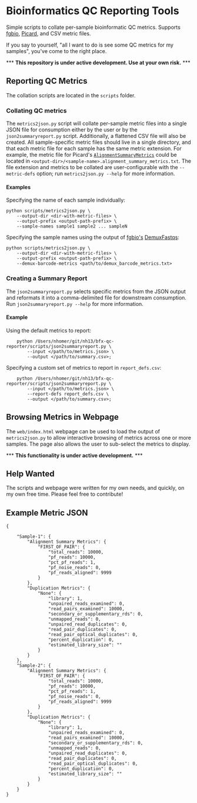 Bioinformatics QC Reporting Tools
====

Simple scripts to collate per-sample bioinformatic QC metrics.
Supports [fgbio](http://fulcrumgenomics.github.io/fgbio/), [Picard](http://broadinstitute.github.io/picard), and CSV metric files.

If you say to yourself, "all I want to do is see some QC metrics for my samples", you've come to the right place.

*** **This repository is under active development. Use at your own risk.** ***

## Reporting QC Metrics

The collation scripts are located in the `scripts` folder.

### Collating QC metrics

The `metrics2json.py` script will collate per-sample metric files into a single JSON file for consumption either by the user or by the `json2summaryreport.py` script. 
Additionally, a flattened CSV file will also be created.
All sample-specific metric files should live in a single directory, and that each metric file for each sample has the same metric extension. 
For example, the metric file for Picard's [`AlignmentSummaryMetrics`](http://broadinstitute.github.io/picard/picard-metric-definitions.html#AlignmentSummaryMetrics) could be located in `<output-dir>/<sample-name>.alignment_summary_metrics.txt`.
The file extension and metrics to be collated are user-configurable with the `--metric-defs` option; run `metrics2json.py --help` for more information.

#### Examples

Specifying the name of each sample individually:

```
python scripts/metrics2json.py \
    --output-dir <dir-with-metric-files> \
    --output-prefix <output-path-prefix> \
    --sample-names sample1 sample2 ... sampleN
```

Specifying the sample names using the output of [fgbio's](https://github.com/fulcrumgenomics/fgbio) [DemuxFastqs](fulcrumgenomics.github.io/fgbio/tools/latest/DemuxFastqs.html):

```
python scripts/metrics2json.py \
    --output-dir <dir-with-metric-files> \
    --output-prefix <output-path-prefix> \
    --demux-barcode-metrics <path/to/demux_barcode_metrics.txt>
```

### Creating a Summary Report

The `json2summaryreport.py` selects specific metrics from  the JSON output and reformats it into a comma-delimited file for downstream consumption.
Run `json2summaryreport.py --help` for more information.

#### Example

Using the default metrics to report:

```
    python /Users/nhomer/git/nh13/bfx-qc-reporter/scripts/json2summaryreport.py \
        --input </path/to/metrics.json> \
        --output </path/to/summary.csv>;
```

Specifying a custom set of metrics to report in `report_defs.csv`:

```
    python /Users/nhomer/git/nh13/bfx-qc-reporter/scripts/json2summaryreport.py \
        --input </path/to/metrics.json> \
        --report-defs report_defs.csv \
        --output </path/to/summary.csv>;
```

## Browsing Metrics in Webpage

The `web/index.html` webpage can be used to load the output of `metrics2json.py` to allow interactive browsing of metrics across one or more samples.
The page also allows the user to sub-select the metrics to display.

*** **This functionality is under active development.** ***

## Help Wanted

The scripts and webpage were written for my own needs, and quickly, on my own free time.
Please feel free to contribute!

## Example Metric JSON

```
{
     
    "Sample-1": {
        "Alignment Summary Metrics": {
            "FIRST_OF_PAIR": {
                "total_reads": 10000,
                "pf_reads": 10000,
                "pct_pf_reads": 1,
                "pf_noise_reads": 0,
                "pf_reads_aligned": 9999
            }
        },
        "Duplication Metrics": {
            "None": {
                "library": 1,
                "unpaired_reads_examined": 0,
                "read_pairs_examined": 10000,
                "secondary_or_supplementary_rds": 0,
                "unmapped_reads": 0,
                "unpaired_read_duplicates": 0,
                "read_pair_duplicates": 0,
                "read_pair_optical_duplicates": 0,
                "percent_duplication": 0,
                "estimated_library_size": ""
            }
        }
    },
    "Sample-2": {
        "Alignment Summary Metrics": {
            "FIRST_OF_PAIR": {
                "total_reads": 10000,
                "pf_reads": 10000,
                "pct_pf_reads": 1,
                "pf_noise_reads": 0,
                "pf_reads_aligned": 9999
            }
        },
        "Duplication Metrics": {
            "None": {
                "library": 1,
                "unpaired_reads_examined": 0,
                "read_pairs_examined": 10000,
                "secondary_or_supplementary_rds": 0,
                "unmapped_reads": 0,
                "unpaired_read_duplicates": 0,
                "read_pair_duplicates": 0,
                "read_pair_optical_duplicates": 0,
                "percent_duplication": 0,
                "estimated_library_size": ""
            }
        }
    }        
}
```

